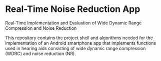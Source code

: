 # Real-Time Noise Reduction App
Real-Time Implementation and
Evaluation of Wide Dynamic Range
Compression and Noise Reduction

This repository contains the project shell and algorithms needed for the implementation of
an Android smartphone app that implements functions used in hearing aids
consisting of wide dynamic range compression (WDRC) and noise reduction (NR).
